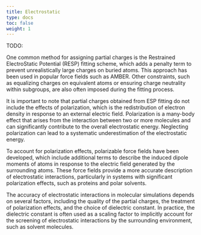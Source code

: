 ```yaml
---
title: Electrostatic
type: docs
toc: false
weight: 1
---
```


TODO:

One common method for assigning partial charges is the Restrained ElectroStatic Potential (RESP) fitting scheme, which adds a penalty term to prevent unrealistically large charges on buried atoms.
This approach has been used in popular force fields such as AMBER.
Other constraints, such as equalizing charges on equivalent atoms or ensuring charge neutrality within subgroups, are also often imposed during the fitting process.

It is important to note that partial charges obtained from ESP fitting do not include the effects of polarization, which is the redistribution of electron density in response to an external electric field.
Polarization is a many-body effect that arises from the interaction between two or more molecules and can significantly contribute to the overall electrostatic energy.
Neglecting polarization can lead to a systematic underestimation of the electrostatic energy.

To account for polarization effects, polarizable force fields have been developed, which include additional terms to describe the induced dipole moments of atoms in response to the electric field generated by the surrounding atoms.
These force fields provide a more accurate description of electrostatic interactions, particularly in systems with significant polarization effects, such as proteins and polar solvents.

The accuracy of electrostatic interactions in molecular simulations depends on several factors, including the quality of the partial charges, the treatment of polarization effects, and the choice of dielectric constant.
In practice, the dielectric constant is often used as a scaling factor to implicitly account for the screening of electrostatic interactions by the surrounding environment, such as solvent molecules.
